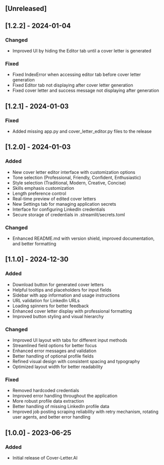 ## [Unreleased]

## [1.2.2] - 2024-01-04
### Changed
- Improved UI by hiding the Editor tab until a cover letter is generated

### Fixed
- Fixed IndexError when accessing editor tab before cover letter generation
- Fixed Editor tab not displaying after cover letter generation
- Fixed cover letter and success message not displaying after generation

## [1.2.1] - 2024-01-03
### Fixed
- Added missing app.py and cover_letter_editor.py files to the release

## [1.2.0] - 2024-01-03
### Added
- New cover letter editor interface with customization options
- Tone selection (Professional, Friendly, Confident, Enthusiastic)
- Style selection (Traditional, Modern, Creative, Concise)
- Skills emphasis customization
- Length preference control
- Real-time preview of edited cover letters
- New Settings tab for managing application secrets
- Interface for configuring LinkedIn credentials
- Secure storage of credentials in .streamlit/secrets.toml

### Changed
- Enhanced README.md with version shield, improved documentation, and better formatting

## [1.1.0] - 2024-12-30
### Added
- Download button for generated cover letters
- Helpful tooltips and placeholders for input fields
- Sidebar with app information and usage instructions
- URL validation for LinkedIn URLs
- Loading spinners for better feedback
- Enhanced cover letter display with professional formatting
- Improved button styling and visual hierarchy

### Changed
- Improved UI layout with tabs for different input methods
- Streamlined field options for better focus
- Enhanced error messages and validation
- Better handling of optional profile fields
- Refined visual design with consistent spacing and typography
- Optimized layout width for better readability

### Fixed
- Removed hardcoded credentials
- Improved error handling throughout the application
- More robust profile data extraction
- Better handling of missing LinkedIn profile data
- Improved job posting scraping reliability with retry mechanism, rotating user agents, and better error handling

## [1.0.0] - 2023-06-25
### Added
- Initial release of Cover-Letter.AI
